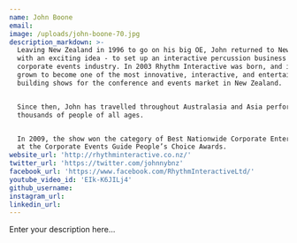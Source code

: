 ```yaml
---
name: John Boone
email:
image: /uploads/john-boone-70.jpg
description_markdown: >-
  Leaving New Zealand in 1996 to go on his big OE, John returned to New Zealand
  with an exciting idea - to set up an interactive percussion business for the
  corporate events industry. In 2003 Rhythm Interactive was born, and it has
  grown to become one of the most innovative, interactive, and entertaining team
  building shows for the conference and events market in New Zealand.


  Since then, John has travelled throughout Australasia and Asia performing for
  thousands of people of all ages.


  In 2009, the show won the category of Best Nationwide Corporate Entertainment
  at the Corporate Events Guide People’s Choice Awards.
website_url: 'http://rhythminteractive.co.nz/'
twitter_url: 'https://twitter.com/johnnybnz'
facebook_url: 'https://www.facebook.com/RhythmInteractiveLtd/'
youtube_video_id: 'EIk-K6JILj4'
github_username:
instagram_url:
linkedin_url:
---
```


Enter your description here...

